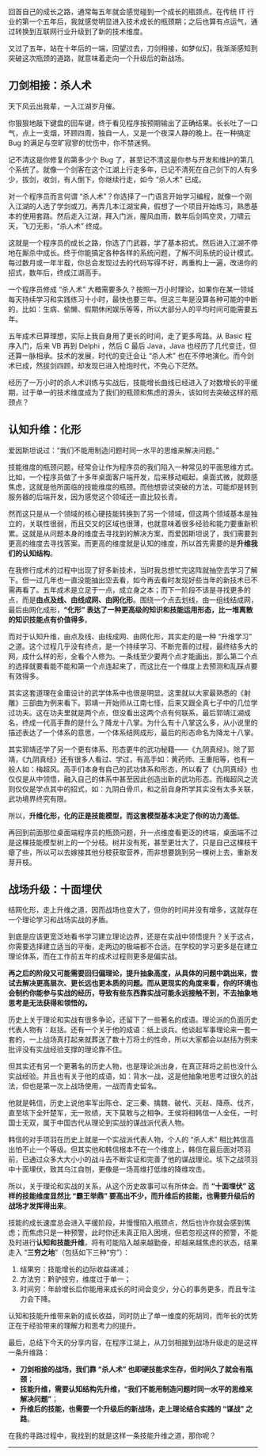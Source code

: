 回首自己的成长之路，通常每五年就会感觉碰到一个成长的瓶颈点。在传统 IT 行业的第一个五年后，我就感觉明显进入技术成长的瓶颈期；之后也算有点运气，通过转换到互联网行业升级到了新的技术维度。

又过了五年，站在十年后的一端，回望过去，刀剑相接，如梦似幻，我渐渐感知到突破这次瓶颈的道路，就意味着走向一个升级后的新战场。

## 刀剑相接：杀人术

天下风云出我辈，一入江湖岁月催。

你狠狠地敲下键盘的回车键，终于看见程序按预期输出了正确结果。长长吐了一口气，点上一支烟，环顾四周，独自一人，又是一个夜深人静的晚上。在一种搞定 Bug 的满足与空旷寂寥的忧伤中，你不禁迷惘。

记不清这是你修复的第多少个 Bug 了，甚至记不清这是你参与开发和维护的第几个系统了。就像一个剑客在这个江湖上行走多年，已记不清死在自己剑下的人有多少，拔剑，收剑，有人倒下，你继续行走，如今 “杀人术” 已成。

对一个程序员而言何谓 “杀人术”？你选择了一门语言开始学习编程，就像一个刚入江湖的人选了学剑或刀。再弄几本江湖宝典，假想了一个项目开始练习，熟悉基本的使用套路。然后走入江湖，拜入门派，腥风血雨，数年后剑鸣空灵，刀啸云天，飞刀无影，“杀人术” 终成。

这就是一个程序员的成长之路，你选了门武器，学了基本招式，然后进入江湖不停地在厮杀中成长。终于你能搞定各种各样的系统问题，了解不同系统的设计模式。每过数月或一年半载，你总会发现过去的代码写得不好，再重构上一遍，改进你的招式，数年后，终成江湖高手。

一个程序员修成 “杀人术” 大概需要多久？按照一万小时理论，如果你在某一领域每天持续学习和实践练习十小时，最快也要三年。但这三年是没算各种可能的中断的，比如：生病、偷懒、假期休闲娱乐等等，所以大部分人的平均时间可能需要五年。

五年成术已算理想，实际上我自身用了更长的时间，走了更多弯路。从 Basic 程序入门，后来 VB 再到 Delphi ，然后 C 最后 Java，Java 也经历了几代变迁，但还算一脉相承。技术的发展，时代的变迁会让 “杀人术” 也在不停地演化。而今剑术已成，然拔剑四顾，却发现已进入枪炮时代，不免心下茫然。

经历了一万小时的杀人术训练与实战后，技能增长曲线已经进入了对数增长的平缓期，过于单一的技术维度成为了我们的瓶颈和焦虑的源头，该如何去突破这样的瓶颈点？

## 认知升维：化形

爱因斯坦说过：“我们不能用制造问题时同一水平的思维来解决问题。”

技能维度的瓶颈问题，经常会让作为程序员的我们陷入一种常见的平面思维方式。比如，一个程序员做了十多年桌面客户端开发，后来移动崛起，桌面式微，就颇感焦虑，这就是他所面临的技能维度的瓶颈。而他想尝试突破的方法，可能却是转到服务器的后端开发，因为感觉这个领域还一直比较长青。

然而这只是从一个领域的核心硬技能转换到了另一个领域，但这两个领域基本是独立的，关联性很弱，而且交叉的区域也很薄，也就意味着很多经验和能力要重新积累。这就是从问题本身的维度去寻找到的解决方案，而爱因斯坦说了，我们需要到更高的维度去寻找答案。而更高的维度就是认知的维度，所以首先需要的是**升维我们的认知结构**。

在我修行成术的过程中出现了好多新技术，当时我总想忙完这阵就抽空去学习了解下。但一过几年也一直没能抽出空去看，如今再去看时发现好些当年的新技术已不需再看了。五年成术是立足于一点，成立身之本；而下一阶段不该是寻找更多的点，而是**由点及线、由线成网、由网化形**。围绕一个点去划线，由一组线结成网，最后由网化成形，**“化形” 表达了一种更高级的知识和技能运用形态，比一堆离散的知识技能点有价值得多**。

而对于认知升维，由点及线、由线成网、由网化形，其实走的是一种 “升维学习” 之道。这个过程几乎没有终点，是一个持续学习、不断完善的过程，最终结多大的网，成什么样的形，全看个人修为。一条线至少要两个点才能画出，那么第二个点的选择就要看能不能和第一个点连起来了，而这比在一个维度上去预测和乱踩点要有效得多。

其实这套道理在金庸设计的武学体系中也很是明显。这里就以大家最熟悉的《射雕》三部曲为例来看下。郭靖一开始师从江南七怪，后来又跟全真七子中的几位学过功夫。这在功夫里就是两个点，但没看出这两个点有何联系，最后郭靖江湖成名，终成一代高手靠的是什么？降龙十八掌。为什么有十八掌这么多，从小说里的描述表达了一个体系的意思，一个体系结网成形，最后的形态命名为降龙十八掌。

其实郭靖还学了另一个更有体系、形态更牛的武功秘籍——《九阴真经》。除了郭靖，《九阴真经》还有很多人看过、学过，有高手如：黄药师、王重阳等，也有一般人如：梅超风。高手们本身有自己的武功体系和形态，所以看了《九阴真经》也仅仅是从中领悟，融入自己的体系中甚至因此创造出新的武功形态。而梅超风之流则仅仅是学点其中的招式，如：九阴白骨爪，和之前自身所学其实没有太多关联，武功境界终究有限。

所以，**升维化形，化的正是技能模型，而这套模型基本决定了你的功力高低**。

再回到前面那位桌面端程序员的瓶颈问题，升一点维度看更泛的终端，桌面端不过是这棵技能模型树上的一个分枝。树并没有死，甚至更壮大了，只是自己这棵枝干瘪了些，所以可以去嫁接其他分枝获取营养，而非想要跳到另一棵树上去，重新发芽开枝。

## 战场升级：十面埋伏

结网化形，走上升维之道，因而战场也变大了，但你的时间并没有增多，这就存在一个理论学习和战场实战的矛盾。

到底是应该更宽泛地看书学习建立理论边界，还是在实战中领悟提升？关于这点，你需要选择建立适当的平衡，走两边的极端都不合适。在学校的学习更多是在建立理论体系，而在工作前五年的成术过程则更多是偏实战。

**再之后的阶段又可能需要回归偏理论，提升抽象高度，从具体的问题中跳出来，尝试去解决更高层次、更长远也更本质的问题。而从更现实的角度来看，你的环境也会制约你能参与实战的经历，导致有些东西靠实战可能永远接触不到，不去抽象地思考是无法获得和领悟的。**

历史上关于理论和实战有很多争论，还留下了一些著名的成语。理论派的负面历史代表人物有：赵括。还有一个关于他的成语：纸上谈兵。他谈起军事理论来一套一套的，一上战场真打起来就葬送了数十万将士的性命，所以大家都会以赵括为例来批评没有实战经验支撑的理论靠不住。

但其实还有另一个更著名的历史人物，也是理论派出身，在真正拜将之前也没什么实战经验。并且也有关于他的成语，如：背水一战，这是他抽象地思考过很久的战法，但也是第一次上战场使用，一战而青史留名。

他就是韩信，历史上说他率军出陈仓、定三秦、擒魏、破代、灭赵、降燕、伐齐，直至垓下全歼楚军，无一败绩，天下莫敢与之相争。王侯将相韩信一人全任，一时国士无双，属于中国古代从理论到实战的谋战派代表人物。

韩信的对手项羽在历史上就是一个实战派代表人物，个人的 “杀人术” 相比韩信高出怕不止一个等级。但其实他和韩信根本不在一个维度上，韩信在最后面对项羽前，已通过众多大大小小的战斗去不断实证和完善了他的谋战理论。垓下之战项羽中十面埋伏，致其乌江自刎，更像是一场高维打低维的降维攻击。

所以，关于理论和实战的关系，从这个历史故事可以有所体会。而 **“十面埋伏” 这样的技能维度显然比 “霸王举鼎” 要高出不少，而升维后的技能，也需要升级后的战场才发挥得出来**。

技能的成长速度总会进入平缓阶段，并慢慢陷入瓶颈点，然后也许你就会感到焦虑；而焦虑只是一种预警，此时你还未真正陷入困境，但若忽视这样的预警，不能及时进行**认知和技能升维**，将有可能陷入越来越勤奋，却越来越焦虑的状态，结果走入 “**三穷之地**”（包括如下三种“穷”）：

1. 结果穷：技能增长的边际收益递减；
2. 方法穷：黔驴技穷，维度过于单一；
3. 时间穷：年龄增长后你能用来成长的时间会变少，分心的事务更多，而且专注力会下降。

认知和技能升维带来新的成长收益，同时防止了单一维度的死胡同，而年长的优势正在于经验带来的理解力和思考力的提升。

最后，总结下今天的分享内容，在程序江湖上，从刀剑相接到战场升级走的是这样一条升维路：

- **刀剑相接的战场，我们靠 “杀人术” 也即硬技能求生存，但时间久了就会有瓶颈**；
- **技能升维，需要认知结构先升维，“我们不能用制造问题时同一水平的思维来解决问题”**；
- **升维后的技能，也需要一个升级后的新战场，走上理论结合实践的 “谋战” 之路**。

在我的寻路过程中，我找到的就是这样一条技能升维之道，那你呢？

* * *